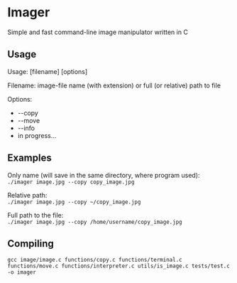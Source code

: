 # Imager

Simple and fast command-line image manipulator written in C

## Usage

Usage: [filename] [options]

Filename: image-file name (with extension) or full (or relative) path to file

Options:

- --copy
- --move
- --info
- in progress...

## Examples

Only name (will save in the same directory, where program used):  
`./imager image.jpg --copy copy_image.jpg`

Relative path:  
`./imager image.jpg --copy ~/copy_image.jpg`

Full path to the file:  
`./imager image.jpg --copy /home/username/copy_image.jpg`

## Compiling

`gcc image/image.c functions/copy.c functions/terminal.c functions/move.c functions/interpreter.c utils/is_image.c tests/test.c -o imager`

